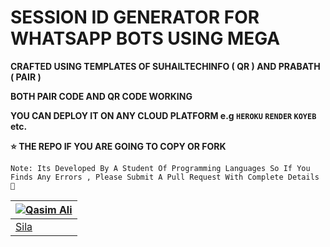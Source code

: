 # SESSION ID GENERATOR FOR WHATSAPP BOTS USING MEGA

**CRAFTED USING TEMPLATES OF SUHAILTECHINFO ( QR )  AND PRABATH ( PAIR )**

**BOTH PAIR CODE AND QR CODE WORKING**

**YOU CAN DEPLOY IT ON ANY CLOUD PLATFORM e.g `HEROKU` `RENDER` `KOYEB` etc.**

**⭐ THE REPO IF YOU ARE GOING TO COPY OR FORK**

`Note: Its Developed By A Student Of Programming Languages So If You Finds Any Errors , Please Submit A Pull Request With Complete Details 💝`


| [![Qasim Ali](https://github.com/Silatrix2.png?size=100)](https://github.com/Silatrix2) |
| --- |
| [Sila](https://github.com/Silatrix2) |
